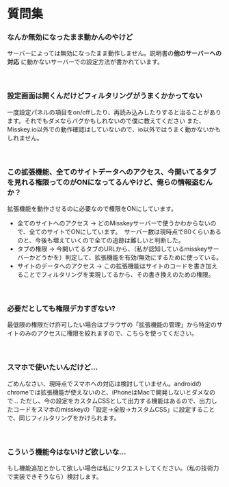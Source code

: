 # 質問集

### なんか無効になったまま動かんのやけど
サーバーによっては無効になったまま動作しません。説明書の**他のサーバーへの対応** に動かないサーバーでの設定方法が書かれています。  

　  

### 設定画面は開くんだけどフィルタリングがうまくかかってない
一度設定パネルの項目をon/offしたり、再読み込みしたりすると治ることがあります。それでもダメならバグかもしれないので僕に教えてください
また、Misskey.io以外での動作確認はしていないので、io以外ではうまく動かないかもしれません。

　  

### この拡張機能、全てのサイトデータへのアクセス、今開いてるタブを見れる権限ってのがONになってるんやけど、俺らの情報盗むんか？
拡張機能を動作させるのに必要なので権限をONにしています。
* 全てのサイトへのアクセス → どのMisskeyサーバーで使うかわからないので、全てのサイトでONにしています。　サーバー数は現時点で80くらいあるのと、今後も増えていくので全ての追跡は難しいと判断した。
* タブの権限 → 今開いてるタブのURLから、（私が認知しているmisskeyサーバーかどうかを）判定して、拡張機能を有効/無効にするために使っている。
* サイトのデータへのアクセス → この拡張機能はサイトのコードを書き加えることでフィルタリングを実現してるから、その書き換えのための権限。

　  

### 必要だとしても権限デカすぎない?
最低限の権限だけ許可したい場合はブラウザの「拡張機能の管理」から特定のサイトのみのアクセスに権限を絞れますので、こちらを使ってください。

　

### スマホで使いたいんだけど...
ごめんなさい、現時点でスマホへの対応は検討していません。androidのchromeでは拡張機能が使えないのと、iPhoneはMacで開発しないとダメなので...
ただし、今の設定をカスタムCSSとして出力する機能はあるので、出力したコードをスマホのmisskeyの「設定→全般→カスタムCSS」に設定することで、同じフィルタリングをかけられます。

　  

### こういう機能今はないけど欲しいな...
もし機能追加とかして欲しい場合は私にリクエストしてください。（私の技術力で実装できそうなら）検討します。
